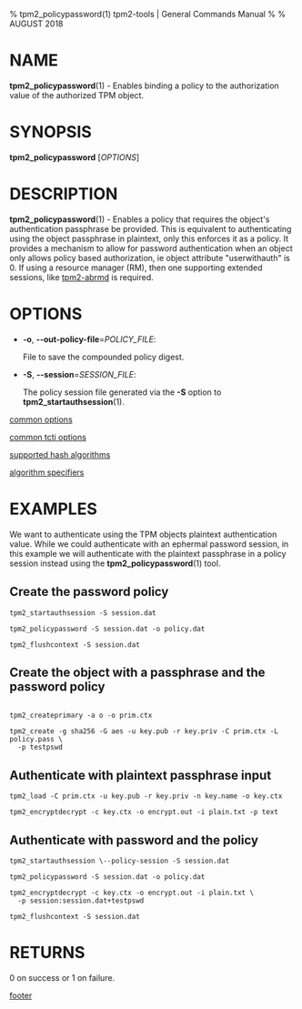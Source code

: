 % tpm2_policypassword(1) tpm2-tools | General Commands Manual
%
% AUGUST 2018

# NAME

**tpm2_policypassword**(1) - Enables binding a policy to the authorization value
 of the authorized TPM object.

# SYNOPSIS

**tpm2_policypassword** [*OPTIONS*]

# DESCRIPTION

**tpm2_policypassword**(1) - Enables a policy that requires the object's
authentication passphrase be provided. This is equivalent to authenticating
using the object passphrase in plaintext, only this enforces it as a policy.
It provides a mechanism to allow for password authentication when an object only
allows policy based authorization, ie object attribute "userwithauth" is 0.
If using a resource manager (RM), then one supporting extended sessions, like
[tpm2-abrmd](https://github.com/tpm2-software/tpm2-abrmd) is required.

# OPTIONS

  * **-o**, **\--out-policy-file**=_POLICY\_FILE_:

    File to save the compounded policy digest.

  * **-S**, **\--session**=_SESSION_FILE_:

    The policy session file generated via the **-S** option to
    **tpm2_startauthsession**(1).

[common options](common/options.md)

[common tcti options](common/tcti.md)

[supported hash algorithms](common/hash.md)

[algorithm specifiers](common/alg.md)

# EXAMPLES

We want to authenticate using the TPM objects plaintext authentication value.
While we could authenticate with an ephermal password session, in this example
we will authenticate with the plaintext passphrase in  a policy session instead
using the **tpm2_policypassword**(1) tool.

## Create the password policy
```
tpm2_startauthsession -S session.dat

tpm2_policypassword -S session.dat -o policy.dat

tpm2_flushcontext -S session.dat
```

## Create the object with a passphrase and the password policy
```

tpm2_createprimary -a o -o prim.ctx

tpm2_create -g sha256 -G aes -u key.pub -r key.priv -C prim.ctx -L policy.pass \
  -p testpswd
```

## Authenticate with plaintext passphrase input
```
tpm2_load -C prim.ctx -u key.pub -r key.priv -n key.name -o key.ctx

tpm2_encryptdecrypt -c key.ctx -o encrypt.out -i plain.txt -p text
```

## Authenticate with password and the policy
```
tpm2_startauthsession \--policy-session -S session.dat

tpm2_policypassword -S session.dat -o policy.dat

tpm2_encryptdecrypt -c key.ctx -o encrypt.out -i plain.txt \
  -p session:session.dat+testpswd

tpm2_flushcontext -S session.dat
```

# RETURNS

0 on success or 1 on failure.

[footer](common/footer.md)
